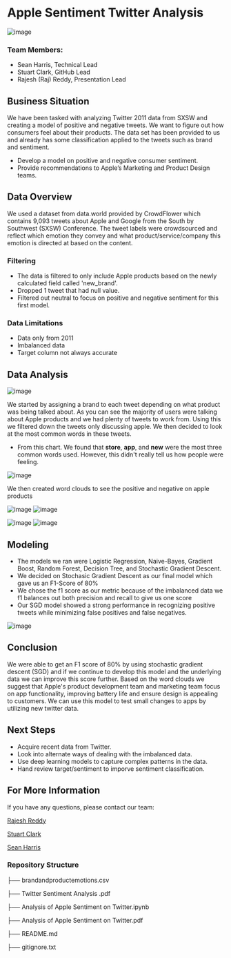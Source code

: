 # Apple Sentiment Twitter Analysis

![image](https://github.com/sclarkHOU/Phase_4_Project/assets/56837718/4f98efca-2d75-4097-bf96-86a71536551c)

### Team Members:
- Sean Harris, Technical Lead
- Stuart Clark, GitHub Lead
- Rajesh (Raj) Reddy, Presentation Lead

  
## Business Situation
We have been tasked with analyzing Twitter 2011 data from SXSW and creating a model of positive and negative tweets. We want to figure out how consumers feel about their products. The data set has been provided to us and already has some classification applied to the tweets such as brand and sentiment.

- Develop a model on positive and negative consumer sentiment.
- Provide recommendations to Apple’s Marketing and Product Design teams.

## Data Overview
We used a dataset from data.world provided by CrowdFlower which contains 9,093 tweets about Apple and Google from the South by Southwest (SXSW) Conference. The tweet labels were crowdsourced and reflect which emotion they convey and what product/service/company this emotion is directed at based on the content.

### Filtering
- The data is filtered to only include Apple products based on the newly calculated field called 'new_brand'.
- Dropped 1 tweet that had null value.
- Filtered out neutral to focus on positive and negative sentiment for this first model.

### Data Limitations
- Data only from 2011
- Imbalanced data
- Target column not always accurate

## Data Analysis 
![image](https://github.com/sclarkHOU/Phase_4_Project/assets/56837718/67396ce3-0038-4025-a901-81cc6a081ec8)

We started by assigning a brand to each tweet depending on what product was being talked about. 
As you can see the majority of users were talking about Apple products and we had plenty of tweets to work from. Using this we filtered down the tweets only discussing apple. We then decided to look at the most common words in these tweets. 

- From this chart. We found that **store**,  **app**, and **new** were the most three common words used. However, this didn't really tell us how people were feeling.

![image](https://github.com/sclarkHOU/Phase_4_Project/assets/56837718/6ae56362-ea02-4316-b918-c0864a2ab513)

We then created word clouds to see the positive and negative on apple products

![image](https://github.com/sclarkHOU/Phase_4_Project/assets/56837718/a3106e1d-1ca7-4e36-a419-7c54036691c7)
![image](https://github.com/sclarkHOU/Phase_4_Project/assets/56837718/f34e6c26-6c46-4567-bfcc-c71c3e08bd60)


![image](https://github.com/sclarkHOU/Phase_4_Project/assets/56837718/861e5a37-5ffe-4611-8efc-091fcab24aed)
![image](https://github.com/sclarkHOU/Phase_4_Project/assets/56837718/9cc63675-7c1e-496a-84fe-67b32b86a6ec)


## Modeling
- The models we ran were Logistic Regression, Naive-Bayes, Gradient Boost, Random Forest, Decision Tree, and Stochastic Gradient Descent.
- We decided on Stochasic Gradient Descent as our final model which gave us an F1-Score of 80%
- We chose the f1 score as our metric because of the  imbalanced data we f1 balances out both precision and recall to give us one score
- Our SGD model showed a strong performance in recognizing positive tweets while minimizing false positives and false negatives.

![image](https://github.com/sclarkHOU/Phase_4_Project/assets/56837718/9a109b7e-91b2-4d22-82f4-11bb103091db)


## Conclusion
We were able to get an F1 score of 80% by using stochastic gradient descent (SGD) and if we continue to develop this model and the underlying data we can improve this score further. Based on the word clouds we suggest that Apple's product development team and marketing team focus on app functionality, improving battery life and ensure design is appealing to customers. We can use this model to test small changes to apps by utilizing new twitter data.

## Next Steps 
- Acquire recent data from Twitter.
- Look into alternate ways of dealing with the imbalanced data.
- Use deep learning models to capture complex patterns in the data.
- Hand review target/sentiment to imporve sentiment classification.

  
## For More Information
 If you have any questions, please contact our team:

 [Rajesh Reddy](https://github.com/rredd002)

 [Stuart Clark](https://github.com/sclarkHOU)

 [Sean Harris](https://github.com/smharris312)

### Repository Structure

├── brandandproductemotions.csv

├── Twitter Sentiment Analysis .pdf

├── Analysis of Apple Sentiment on Twitter.ipynb

├── Analysis of Apple Sentiment on Twitter.pdf

├── README.md

├── gitignore.txt

































